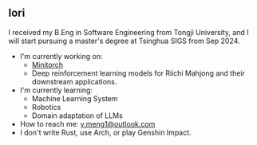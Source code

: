 ## Iori

<!--
**MoyusiteruIori/MoyusiteruIori** is a ✨ _special_ ✨ repository because its `README.md` (this file) appears on your GitHub profile.

Here are some ideas to get you started:

- 🔭 I’m currently working on ...
- 🌱 I’m currently learning ...
- 👯 I’m looking to collaborate on ...
- 🤔 I’m looking for help with ...
- 💬 Ask me about ...
- 📫 How to reach me: ...
- 😄 Pronouns: ...
- ⚡ Fun fact: ...
-->

I received my B.Eng in Software Engineering from Tongji University, and I will start pursuing a master's degree at Tsinghua SIGS from Sep 2024.
- I'm currently working on:
  - [Minitorch](https://github.com/minitorch)
  - Deep reinforcement learning models for Riichi Mahjong and their downstream applications.
- I'm currently learning:
  - Machine Learning System
  - Robotics
  - Domain adaptation of LLMs
- How to reach me: y.meng1@outlook.com
- I don't write Rust, use Arch, or play Genshin Impact.

